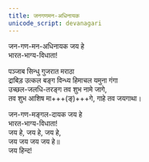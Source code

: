 ```yaml
---
title: जनगणमन-अधिनायक
unicode_script: devanagari
---
```


जन-गण-मन-अधिनायक जय हे  
भारत-भाग्य-विधाता!  

पञ्जाब सिन्धु गुजरात मराठा  
द्राबिड़ उत्कल बङ्ग
विन्ध्य हिमाचल यमुना गंगा  
उच्छल-जलधि-तरङ्ग
तव शुभ नामे जागे,  
तव शुभ आशिष मा+++(ङ्)+++गे,
गाहे तव जयगाथा।

जन-गण-मङ्गल-दायक जय हे  
भारत-भाग्य-विधाता!  
जय हे, जय हे, जय हे,  
जय जय जय जय हे॥  
जय हिन्द!